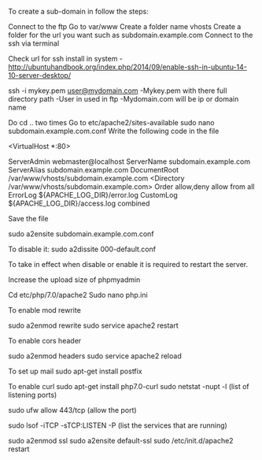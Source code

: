 To create a sub-domain in follow the steps:

Connect to the ftp Go to var/www Create a folder name vhosts Create a folder for the url you want such as subdomain.example.com Connect to the ssh via terminal

Check url for ssh install in system -http://ubuntuhandbook.org/index.php/2014/09/enable-ssh-in-ubuntu-14-10-server-desktop/

ssh -i mykey.pem user@mydomain.com -Mykey.pem with there full directory path -User in used in ftp -Mydomain.com will be ip or domain name

Do cd .. two times Go to etc/apache2/sites-available sudo nano subdomain.example.com.conf Write the following code in the file

<VirtualHost *:80>

ServerAdmin webmaster@localhost ServerName subdomain.example.com ServerAlias subdomain.example.com DocumentRoot /var/www/vhosts/subdomain.example.com <Directory /var/www/vhosts/subdomain.example.com> Order allow,deny allow from all </Directory> ErrorLog ${APACHE_LOG_DIR}/error.log CustomLog ${APACHE_LOG_DIR}/access.log combined

</VirtualHost>

Save the file

sudo a2ensite subdomain.example.com.conf

To disable it: sudo a2dissite 000-default.conf

To take in effect when disable or enable it is required to restart the server.

Increase the upload size of phpmyadmin

Cd etc/php/7.0/apache2 Sudo nano php.ini

To enable mod rewrite

sudo a2enmod rewrite sudo service apache2 restart

To enable cors header

sudo a2enmod headers sudo service apache2 reload

To set up mail sudo apt-get install postfix

To enable curl sudo apt-get install php7.0-curl sudo netstat -nupt -l (list of listening ports)

sudo ufw allow 443/tcp (allow the port)

sudo lsof -iTCP -sTCP:LISTEN -P (list the services that are running)

sudo a2enmod ssl sudo a2ensite default-ssl sudo /etc/init.d/apache2 restart
